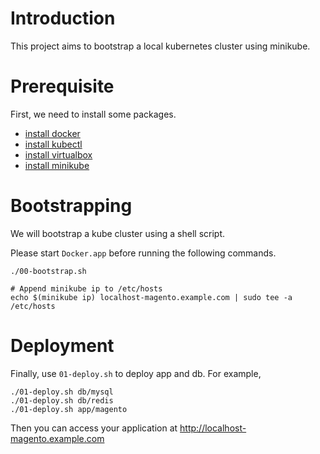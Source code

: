 # Introduction 

This project aims to bootstrap a local kubernetes cluster using minikube.

# Prerequisite

First, we need to install some packages.
-  [install docker](https://docs.docker.com/docker-for-mac/install/)
-  [install kubectl](https://kubernetes.io/docs/tasks/tools/install-kubectl/)
-  [install virtualbox](https://www.virtualbox.org/wiki/Downloads)
-  [install minikube](https://minikube.sigs.k8s.io/docs/start/)

# Bootstrapping

We will bootstrap a kube cluster using a shell script.

Please start `Docker.app` before running the following commands.

```
./00-bootstrap.sh

# Append minikube ip to /etc/hosts
echo $(minikube ip) localhost-magento.example.com | sudo tee -a /etc/hosts
```

# Deployment

Finally, use `01-deploy.sh` to deploy app and db. For example,

```
./01-deploy.sh db/mysql
./01-deploy.sh db/redis
./01-deploy.sh app/magento
```

Then you can access your application at http://localhost-magento.example.com

